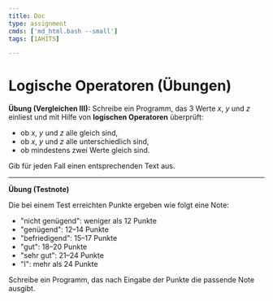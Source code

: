 ```yaml
---
title: Doc
type: assignment
cmds: ['md_html.bash --small']
tags: [1AHITS]

---
```


# Logische Operatoren (Übungen)



**Übung (Vergleichen III):**
Schreibe ein Programm, das 3 Werte $x$, $y$ und $z$ einliest und mit Hilfe von **logischen Operatoren** überprüft:

- ob $x$, $y$ und $z$ alle gleich sind,
- ob $x$, $y$ und $z$ alle unterschiedlich sind,
- ob mindestens zwei Werte gleich sind.

Gib für jeden Fall einen entsprechenden Text aus.



---

**Übung (Testnote)**

Die bei einem Test erreichten Punkte ergeben wie folgt eine Note:

- "nicht genügend": weniger als 12 Punkte
- "genügend": 12–14 Punkte
- "befriedigend": 15–17 Punkte
- "gut": 18–20 Punkte
- "sehr gut": 21–24 Punkte
- "I": mehr als 24 Punkte

Schreibe ein Programm, das nach Eingabe der Punkte die passende Note ausgibt.

